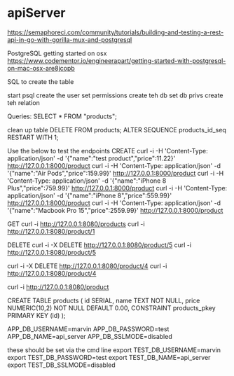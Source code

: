 # apiServer

https://semaphoreci.com/community/tutorials/building-and-testing-a-rest-api-in-go-with-gorilla-mux-and-postgresql

PostgreSQL getting started on osx
https://www.codementor.io/engineerapart/getting-started-with-postgresql-on-mac-osx-are8jcopb

SQL to create the table

start psql 
create the user
set permissions
create teh db
set db privs
create teh relation

Queries:
SELECT * FROM "products";

clean up table
DELETE FROM products;
ALTER SEQUENCE products_id_seq RESTART WITH 1;

Use the below to test the endpoints
CREATE
curl -i -H 'Content-Type: application/json' -d '{"name":"test product","price":11.22}' http://127.0.0.1:8000/product
curl -i -H 'Content-Type: application/json' -d '{"name":"Air Pods","price":159.99}' http://127.0.0.1:8000/product
curl -i -H 'Content-Type: application/json' -d '{"name":"iPhone 8 Plus","price":759.99}' http://127.0.0.1:8000/product
curl -i -H 'Content-Type: application/json' -d '{"name":"iPhone 8","price":559.99}' http://127.0.0.1:8000/product
curl -i -H 'Content-Type: application/json' -d '{"name":"Macbook Pro 15","price":2559.99}' http://127.0.0.1:8000/product

GET
curl -i http://127.0.0.1:8080/products
curl -i http://127.0.0.1:8080/product/1

DELETE
curl -i -X DELETE http://127.0.0.1:8080/product/5
curl -i http://127.0.0.1:8080/product/5

curl -i -X DELETE http://127.0.0.1:8080/product/4
curl -i http://127.0.0.1:8080/product/4

curl -i http://127.0.0.1:8080/product


CREATE TABLE products (
    id SERIAL,
    name TEXT NOT NULL,
    price NUMERIC(10,2) NOT NULL DEFAULT 0.00,
    CONSTRAINT products_pkey PRIMARY KEY (id)
);

APP_DB_USERNAME=marvin
APP_DB_PASSWORD=test
APP_DB_NAME=api_server
APP_DB_SSLMODE=disabled


these should be set via the cmd line 
export TEST_DB_USERNAME=marvin
export TEST_DB_PASSWORD=test
export TEST_DB_NAME=api_server
export TEST_DB_SSLMODE=disabled
